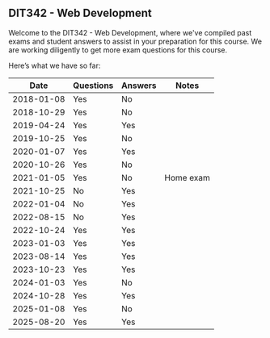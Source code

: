 ## DIT342 - Web Development
Welcome to the DIT342 - Web Development, where we've compiled past exams and student answers to assist in your preparation for this course. We are working diligently to get more exam questions for this course.

Here’s what we have so far:

|    Date    | Questions | Answers |   Notes   |
|------------|-----------|---------|-----------|
| 2018-01-08 | Yes       | No      |           |
| 2018-10-29 | Yes       | No      |           |
| 2019-04-24 | Yes       | Yes     |           |
| 2019-10-25 | Yes       | No      |           |
| 2020-01-07 | Yes       | Yes     |           |
| 2020-10-26 | Yes       | No      |           |
| 2021-01-05 | Yes       | No      | Home exam |
| 2021-10-25 | No        | Yes     |           |
| 2022-01-04 | No        | Yes     |           |
| 2022-08-15 | No        | Yes     |           |
| 2022-10-24 | Yes       | Yes     |           |
| 2023-01-03 | Yes       | Yes     |           |
| 2023-08-14 | Yes       | Yes     |           |
| 2023-10-23 | Yes       | Yes     |           |
| 2024-01-03 | Yes       | No      |           |
| 2024-10-28 | Yes       | Yes     |           |
| 2025-01-08 | Yes       | No      |           |
| 2025-08-20 | Yes       | Yes     |           |